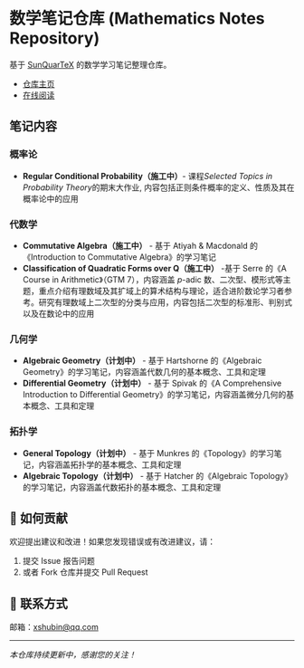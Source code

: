 # 数学笔记仓库 (Mathematics Notes Repository)

基于 [SunQuarTeX](https://github.com/sun123zxy/sunquartex) 的数学学习笔记整理仓库。

- [仓库主页](https://github.com/Liyvew/Lecture-Notes)
- [在线阅读](https://Liyvew.github.io/Lecture-Notes)

## 笔记内容
### 概率论
- **Regular Conditional Probability（施工中）**- 课程*Selected Topics in Probability Theory*的期末大作业, 内容包括正则条件概率的定义、性质及其在概率论中的应用

### 代数学
- **Commutative Algebra（施工中）** - 基于 Atiyah & Macdonald 的《Introduction to Commutative Algebra》的学习笔记
- **Classification of Quadratic Forms over Q（施工中）** -基于 Serre 的《A Course in Arithmetic》（GTM 7），内容涵盖 $p$-adic 数、二次型、模形式等主题，重点介绍有理数域及其扩域上的算术结构与理论，适合进阶数论学习者参考。研究有理数域上二次型的分类与应用，内容包括二次型的标准形、判别式以及在数论中的应用

### 几何学
- **Algebraic Geometry（计划中）** - 基于 Hartshorne 的《Algebraic Geometry》的学习笔记，内容涵盖代数几何的基本概念、工具和定理
- **Differential Geometry（计划中）** - 基于 Spivak 的《A Comprehensive Introduction to Differential Geometry》的学习笔记，内容涵盖微分几何的基本概念、工具和定理

### 拓扑学
- **General Topology（计划中）** - 基于 Munkres 的《Topology》的学习笔记，内容涵盖拓扑学的基本概念、工具和定理
- **Algebraic Topology（计划中）** - 基于 Hatcher 的《Algebraic Topology》的学习笔记，内容涵盖代数拓扑的基本概念、工具和定理

## 📝 如何贡献

欢迎提出建议和改进！如果您发现错误或有改进建议，请：

1. 提交 Issue 报告问题
2. 或者 Fork 仓库并提交 Pull Request

## 📧 联系方式

邮箱：xshubin@qq.com

---

*本仓库持续更新中，感谢您的关注！*
